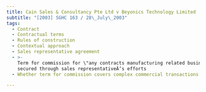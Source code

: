```yaml
---
title: Cain Sales & Consultancy Pte Ltd v Beyonics Technology Limited
subtitle: "[2003] SGHC 163 / 28\_July\_2003"
tags:
  - Contract
  - Contractual terms
  - Rules of construction
  - Contextual approach
  - Sales representative agreement
  - >-
    Term for commission for \"any contracts manufacturing related business\"
    secured through sales representativeÂ’s efforts
  - Whether term for commission covers complex commercial transactions.

---
```


